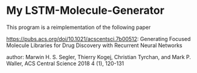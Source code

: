 # My LSTM-Molecule-Generator

This program is a reimplementation of the following paper

https://pubs.acs.org/doi/10.1021/acscentsci.7b00512: Generating Focused Molecule Libraries for Drug Discovery with Recurrent Neural Networks

author: Marwin H. S. Segler, Thierry Kogej, Christian Tyrchan, and Mark P. Waller,
ACS Central Science 2018 4 (1), 120-131

